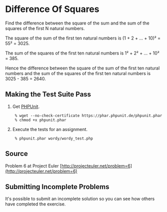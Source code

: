 # Difference Of Squares

Find the difference between the square of the sum and the sum of the squares of the first N natural numbers.

The square of the sum of the first ten natural numbers is
(1 + 2 + ... + 10)² = 55² = 3025.

The sum of the squares of the first ten natural numbers is
1² + 2² + ... + 10² = 385.

Hence the difference between the square of the sum of the first
ten natural numbers and the sum of the squares of the first ten
natural numbers is 3025 - 385 = 2640.

## Making the Test Suite Pass

1. Get [PHPUnit].

        % wget --no-check-certificate https://phar.phpunit.de/phpunit.phar
        % chmod +x phpunit.phar

2. Execute the tests for an assignment.

        % phpunit.phar wordy/wordy_test.php

[PHPUnit]: http://phpunit.de

## Source

Problem 6 at Project Euler [http://projecteuler.net/problem=6](http://projecteuler.net/problem=6)

## Submitting Incomplete Problems
It's possible to submit an incomplete solution so you can see how others have completed the exercise.

